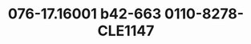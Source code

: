 ---
title: 076-17.16001 b42-663 0110-8278-CLE1147
image: 076-17.16001 b42-663 0110-8278-CLE1147.jpg
brand: sposo
layout: vestito
---